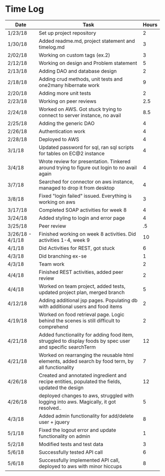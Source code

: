 # Time Log

| Date | Task | Hours |
|------|------|-------|
| 1/23/18 | Set up project repository | 2 | 
| 1/30/18 | Added readme.md, project statement and timelog.md | 3  |
| 2/02/18 | Working on custom tags (ex.2) | 3 | 
| 2/12/18 | Working on design and Problem statement| 5 | 
| 2/13/18 | Adding DAO and database design| 2 | 
| 2/18/18 | Adding crud methods, unit tests and one2many hibernate work| 9 | 
| 2/20/18 | Adding more unit tests| 2 | 
| 2/23/18 | Working on peer reviews | 2.5| 
| 2/24/18 | Worked on AWS. Got stuck trying to connect to server instance, no avail| 8.5 |
| 2/25/18 | Adding the generic DAO| 4 |  
| 2/26/18 | Authentication work| 4 |
| 2/28/18 | Deployed to AWS| 4 |   
| 3/1/18 | Updated password for sql, ran sql scripts for tables on EC@2 instance| 4 |
| 3/4/18 | Wrote review for presentation. Tinkered around trying to figure out login to no avail again| 4 |    
| 3/7/18 | Searched for connector on aws instance, managed to drop it from desktop| 4 |   
| 3/8/18 | Fixed "login failed" issued. Everything is working on aws| 3 |
| 3/17/18 | Completed SOAP activities for week 8| 4 |
| 3/24/18 | Added styling to login and error page| 4 |
| 3/25/18 | Peer review| .5 |
| 3/26/18 - 4/1/18 | Finished working on week 8 activities. Did activities 1-4, week 9| 10 |
| 4/1/18 | Did Activities for REST, got stuck| 6 |
| 4/3/18 | Did branching ex-se | 1|
| 4/3/18 | Team work | 2|
| 4/4/18 | Finished REST activities, added peer review| 2|
|4/4/18 | Worked on team project, added tests, updated project plan, merged branch | 5|
|4/12/18 | Adding additional jsp pages. Populating db with additional users and food items | 2|
|4/19/18 | Worked on food retrieval page. Logic behind the scenes is still difficult to comprehend | 2|
| 4/21/18 | Added functionality for adding food item, struggled to display foods by spec user and specific searchTerm| 12|
| 4/21/18 | Worked on rearranging the reusable html elements, added search by food term, by all functionality | 7|
| 4/26/18 | Created and annotated ingredient and recipe entities, populated the fields, updated the design | 12|
| 4/26/18 | deployed changes to aws, struggled with logging into aws. Magically, it got resolved..| 5|
| 4/3/18 | Added admin functionality for add/delete user + jquery| 8|
| 5/1/18 | Fixed the logout error and update functionality on admin| 1|
| 5/2/18 | Modified tests and test data| 3|
| 5/6/18 | Successfully tested API call| 6|
| 5/6/18 | Successfully implemented API call, deployed to aws with minor hiccups| 8|
   